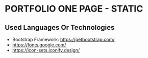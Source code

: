 # PORTFOLIO ONE PAGE - STATIC

## Used Languages Or Technologies

- Bootstrap Framework: https://getbootstrap.com/
- https://fonts.google.com/
- https://icon-sets.iconify.design/
